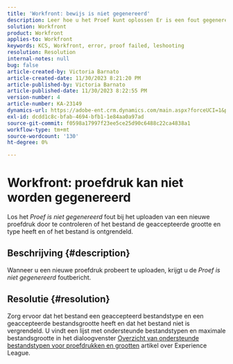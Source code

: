 ```yaml
---
title: 'Workfront: bewijs is niet gegenereerd'
description: Leer hoe u het Proef kunt oplossen Er is een fout gegenereerd wanneer u een nieuwe proefdruk uploadt in Workfront.
solution: Workfront
product: Workfront
applies-to: Workfront
keywords: KCS, Workfront, error, proof failed, leshooting
resolution: Resolution
internal-notes: null
bug: false
article-created-by: Victoria Barnato
article-created-date: 11/30/2023 8:21:20 PM
article-published-by: Victoria Barnato
article-published-date: 11/30/2023 8:22:55 PM
version-number: 4
article-number: KA-23149
dynamics-url: https://adobe-ent.crm.dynamics.com/main.aspx?forceUCI=1&pagetype=entityrecord&etn=knowledgearticle&id=ebf3dc00-be8f-ee11-8179-6045bd0065b6
exl-id: dcdd1c8c-bfab-4694-bfb1-1e84aa0a97ad
source-git-commit: f0598a17997f23ee5ce25d90c6488c22ca4838a1
workflow-type: tm+mt
source-wordcount: '130'
ht-degree: 0%

---
```


# Workfront: proefdruk kan niet worden gegenereerd


Los het *Proef is niet gegenereerd* fout bij het uploaden van een nieuwe proefdruk door te controleren of het bestand de geaccepteerde grootte en type heeft en of het bestand is ontgrendeld.

## Beschrijving {#description}


Wanneer u een nieuwe proefdruk probeert te uploaden, krijgt u de *Proef is niet gegenereerd* foutbericht.


## Resolutie {#resolution}


Zorg ervoor dat het bestand een geaccepteerd bestandstype en een geaccepteerde bestandsgrootte heeft en dat het bestand niet is vergrendeld. U vindt een lijst met ondersteunde bestandstypen en maximale bestandsgrootte in het dialoogvenster [Overzicht van ondersteunde bestandstypen voor proefdrukken en grootten](https://experienceleague.adobe.com/docs/workfront/using/review-and-approve-work/proofing/proofing-overview/supported-proofing-file-types.html?lang=en#:~:text=File%20size%20limits&amp;amp;text=Files%20must%20be%20less%20than,be%20less%20than%20100%20MB.) artikel over Experience League.

